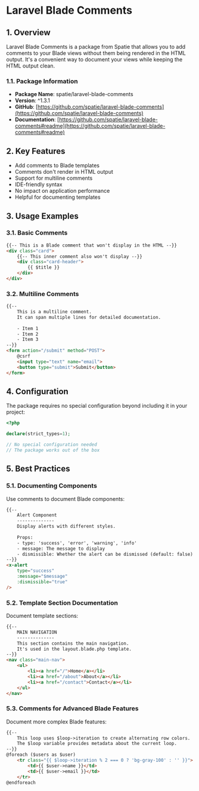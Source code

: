 # Laravel Blade Comments

## 1. Overview

Laravel Blade Comments is a package from Spatie that allows you to add comments to your Blade views without them being rendered in the HTML output. It's a convenient way to document your views while keeping the HTML output clean.

### 1.1. Package Information

- **Package Name**: spatie/laravel-blade-comments
- **Version**: ^1.3.1
- **GitHub**: [https://github.com/spatie/laravel-blade-comments](https://github.com/spatie/laravel-blade-comments)
- **Documentation**: [https://github.com/spatie/laravel-blade-comments#readme](https://github.com/spatie/laravel-blade-comments#readme)

## 2. Key Features

- Add comments to Blade templates
- Comments don't render in HTML output
- Support for multiline comments
- IDE-friendly syntax
- No impact on application performance
- Helpful for documenting templates

## 3. Usage Examples

### 3.1. Basic Comments

```html
{{-- This is a Blade comment that won't display in the HTML --}}
<div class="card">
    {{-- This inner comment also won't display --}}
    <div class="card-header">
        {{ $title }}
    </div>
</div>
```

### 3.2. Multiline Comments

```html
{{--
    This is a multiline comment.
    It can span multiple lines for detailed documentation.
    
    - Item 1
    - Item 2
    - Item 3
--}}
<form action="/submit" method="POST">
    @csrf
    <input type="text" name="email">
    <button type="submit">Submit</button>
</form>
```

## 4. Configuration

The package requires no special configuration beyond including it in your project:

```php
<?php

declare(strict_types=1);

// No special configuration needed
// The package works out of the box
```

## 5. Best Practices

### 5.1. Documenting Components

Use comments to document Blade components:

```html
{{-- 
    Alert Component
    --------------
    Display alerts with different styles.
    
    Props:
    - type: 'success', 'error', 'warning', 'info'
    - message: The message to display
    - dismissible: Whether the alert can be dismissed (default: false)
--}}
<x-alert
    type="success"
    :message="$message"
    :dismissible="true"
/>
```

### 5.2. Template Section Documentation

Document template sections:

```html
{{-- 
    MAIN NAVIGATION
    --------------
    This section contains the main navigation.
    It's used in the layout.blade.php template.
--}}
<nav class="main-nav">
    <ul>
        <li><a href="/">Home</a></li>
        <li><a href="/about">About</a></li>
        <li><a href="/contact">Contact</a></li>
    </ul>
</nav>
```

### 5.3. Comments for Advanced Blade Features

Document more complex Blade features:

```html
{{--
    This loop uses $loop->iteration to create alternating row colors.
    The $loop variable provides metadata about the current loop.
--}}
@foreach ($users as $user)
    <tr class="{{ $loop->iteration % 2 === 0 ? 'bg-gray-100' : '' }}">
        <td>{{ $user->name }}</td>
        <td>{{ $user->email }}</td>
    </tr>
@endforeach
```
